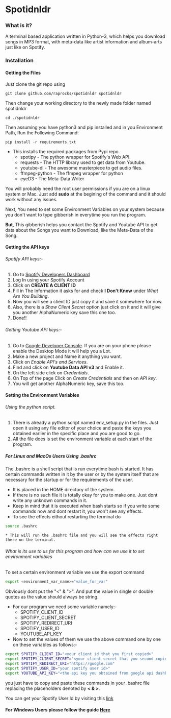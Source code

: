 # Spotidnldr
### What is it?
A terminal based application written in Python-3, which helps you download songs in MP3 format, with meta-data like artist information and album-arts just like on Spotify.
### Installation
#### Getting the Files
Just clone the git repo using 
```
git clone github.com/raprocks/spotidnldr spotidnldr
```

Then change your working directory to the newly made folder named spotidnldr
```
cd ./spotidnldr
```

Then assuming you have python3 and pip installed and in you Environment Path, Run the Following Command:
```
pip install -r requirements.txt
```

* This installs the required packages from Pypi repo.
  * spotipy - The python wrapper for Spotify's Web API.
  * requests - The HTTP library used to get data from Youtube.
  * youtube-dl - The awesome masterpiece to get audio files.
  * ffmpeg-python - The ffmpeg wrapper for python
  * eyeD3 - The Meta-Data Writer


You will probably need the root user permissions if you are on a linux system or Mac. Just add **sudo** at the begining of the command and it should work without any issues.

Next, You need to set some Environment Variables on your system because you don't want to type gibberish in everytime you run the program.

**But**, This gibberish helps you contact the Spotify and Youtube API to get data about the Songs you want to Download, like the Meta-Data of the Song.

#### Getting the API keys
###### Spotify API keys:-
1. Go to [Spotify Developers Dashboard](https://developer.spotify.com/dashboard/)
2. Log In using your Spotify Account
3. Click on **CREATE A CLIENT ID**
4. Fill in The Information it asks for and check **I Don't Know** under *What Are You Building*.
5. Now you will see a client ID just copy it and save it somewhere for now.
6. Also, there is a *Show Client Secret* option just click on it and it will give you another AlphaNumeric key save this one too.
7. Done!!
###### Getting Youtube API keys:-
1. Go to [Google Developer Console](https://console.developers.google.com/apis/dashboard). If you are on your phone please enable the Desktop Mode it will help you a Lot.
2. Make a new project and Name it anything you want.
3. Click on *Enable API's and Services*.
4. Find and click on **Youtube Data API v3** and Enable it.
5. On the left side click on *Credentials*.
6. On Top of the page Click on *Create Credentials* and then on *API key*.
7. You will get another AlphaNumeric key, save this too. 

#### Setting the Environment Variables
###### Using the python script. 
1. There is already a python script named env_setup.py in the files. Just open it using any file editor of your choice and paste the keys you obtained earlier in the specific place and you are good to go.
2. All the file does is set the environment variable at each start of the program.


##### **For Linux and MacOs Users** Using .bashrc
The .bashrc is a shell script that is run everytime bash is started. It has certain commands written in it by the user or by the system itself that are necessary for the startup or for the requirements of the user.
* It is placed in the HOME directory of the system. 
* If there is no such file it is totally okay for you to make one. Just dont write any unknown commands in it.
* Keep in mind that it is executed when bash starts so if you write some commands now and dont restart it, you won't see any effects.
* To see the effects eithout restarting the terminal do

```bash
source .bashrc
```
    * This will run the .bashrc file and you will see the effects right there on the terminal.
###### What is its use to us for this program and how can we use it to set environment variables
To set a certain environment variable we use the export command
```bash
export <environment_var_name>="value_for_var"
```
Obviously dont put the "<" & ">".
And put the value in single or double quotes as the value should always be string.
  * For our program we need some variable namely:-
      * SPOTIFY_CLIENT_ID
      * SPOTIPY_CLIENT_SECRET
      * SPOTIFY_REDIRECT_URI
      * SPOTIFY_USER_ID
      * YOUTUBE_API_KEY
  * Now to set the values of them we use the above command one by one on these variables as follows:-
```bash
export SPOTIFY_CLIENT_ID="<your client id that you first copied>"
export SPOTIPY_CLIENT_SECRET="<your client secret that you second copied>"
export SPOTIFY_REDIRECT_URI="https://google.com"
export SPOTIFY_USER_ID="your spotify user id>"
export YOUTUBE_API_KEY="<the api key you obtained from google api dashboard>"
```
you just have to copy and paste these commands in your .bashrc file replacing the placeholders denoted by **< & >**.

You can get your Spotify User Id by visiting this [link](https://www.spotify.com/in/account/overview/)

#### **For Windows Users** please follow the guide [Here](https://www.computerhope.com/issues/ch000549.htm)
